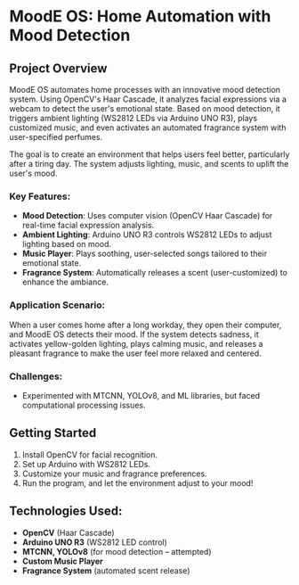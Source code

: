 # MoodE OS: Home Automation with Mood Detection

## Project Overview
MoodE OS automates home processes with an innovative mood detection system. Using OpenCV's Haar Cascade, it analyzes facial expressions via a webcam to detect the user's emotional state. Based on mood detection, it triggers ambient lighting (WS2812 LEDs via Arduino UNO R3), plays customized music, and even activates an automated fragrance system with user-specified perfumes.

The goal is to create an environment that helps users feel better, particularly after a tiring day. The system adjusts lighting, music, and scents to uplift the user's mood.

### Key Features:
- **Mood Detection**: Uses computer vision (OpenCV Haar Cascade) for real-time facial expression analysis.
- **Ambient Lighting**: Arduino UNO R3 controls WS2812 LEDs to adjust lighting based on mood.
- **Music Player**: Plays soothing, user-selected songs tailored to their emotional state.
- **Fragrance System**: Automatically releases a scent (user-customized) to enhance the ambiance.

### Application Scenario:
When a user comes home after a long workday, they open their computer, and MoodE OS detects their mood. If the system detects sadness, it activates yellow-golden lighting, plays calming music, and releases a pleasant fragrance to make the user feel more relaxed and centered.

### Challenges:
- Experimented with MTCNN, YOLOv8, and ML libraries, but faced computational processing issues.
  
## Getting Started
1. Install OpenCV for facial recognition.
2. Set up Arduino with WS2812 LEDs.
3. Customize your music and fragrance preferences.
4. Run the program, and let the environment adjust to your mood!

## Technologies Used:
- **OpenCV** (Haar Cascade)
- **Arduino UNO R3** (WS2812 LED control)
- **MTCNN, YOLOv8** (for mood detection – attempted)
- **Custom Music Player** 
- **Fragrance System** (automated scent release)
